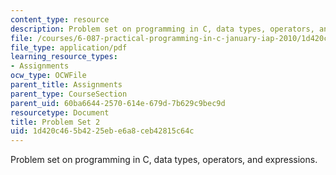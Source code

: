 ```yaml
---
content_type: resource
description: Problem set on programming in C, data types, operators, and expressions.
file: /courses/6-087-practical-programming-in-c-january-iap-2010/1d420c465b4225ebe6a8ceb42815c64c_MIT6_087IAP10_assn02.pdf
file_type: application/pdf
learning_resource_types:
- Assignments
ocw_type: OCWFile
parent_title: Assignments
parent_type: CourseSection
parent_uid: 60ba6644-2570-614e-679d-7b629c9bec9d
resourcetype: Document
title: Problem Set 2
uid: 1d420c46-5b42-25eb-e6a8-ceb42815c64c
---
```

Problem set on programming in C, data types, operators, and expressions.

